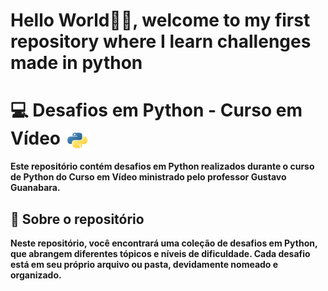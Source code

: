 # Hello World👩‍💻, welcome to my first repository where I learn challenges made in python 

# 💻 Desafios em <b>Python<b> - Curso em Vídeo <img align="center" alt="Rafa-Python" height="30" width="40" src="https://raw.githubusercontent.com/devicons/devicon/master/icons/python/python-original.svg">


Este repositório contém desafios em Python realizados durante o curso de Python do Curso em Vídeo ministrado pelo professor Gustavo Guanabara.

## 🧠 Sobre o repositório

Neste repositório, você encontrará uma coleção de desafios em Python, que abrangem diferentes tópicos e níveis de dificuldade. Cada desafio está em seu próprio arquivo ou pasta, devidamente nomeado e organizado.

